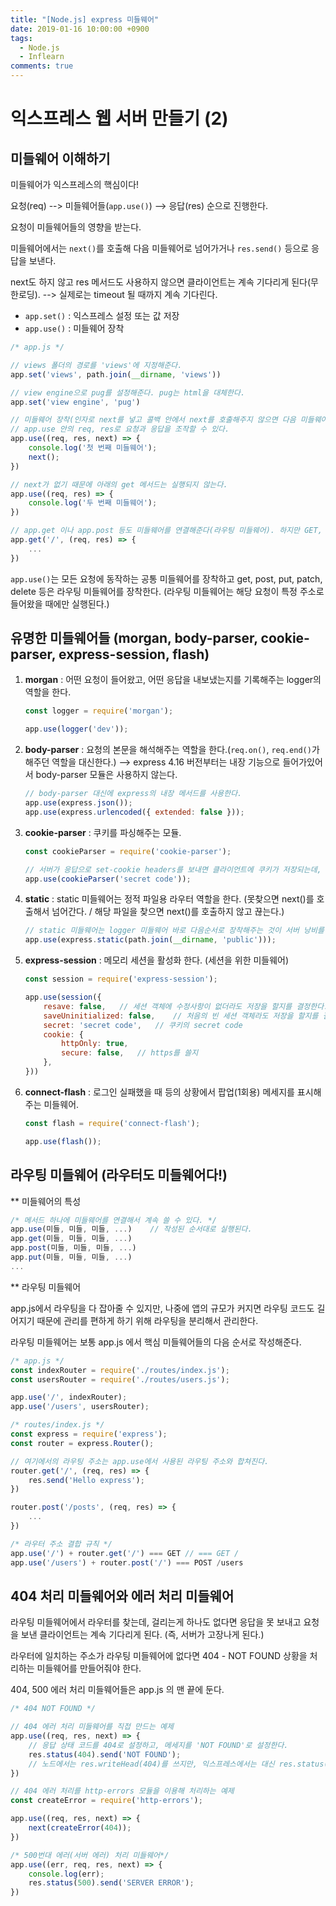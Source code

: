```yaml
---
title: "[Node.js] express 미들웨어"
date: 2019-01-16 10:00:00 +0900
tags:
  - Node.js
  - Inflearn
comments: true
---
```


# 익스프레스 웹 서버 만들기 (2)

## 미들웨어 이해하기

미들웨어가 익스프레스의 핵심이다!

요청(req) --> 미들웨어들(`app.use()`) --> 응답(res) 순으로 진행한다.

요청이 미들웨어들의 영향을 받는다.

미들웨어에서는 `next()`를 호출해 다음 미들웨어로 넘어가거나 `res.send()` 등으로 응답을 보낸다.

 next도 하지 않고  res 메서드도 사용하지 않으면 클라이언트는 계속 기다리게 된다(무한로딩). --> 실제로는 timeout 될 때까지 계속 기다린다.

- `app.set()` : 익스프레스 설정 또는 값 저장
- `app.use()` : 미들웨어 장착

```js
/* app.js */

// views 폴더의 경로를 'views'에 지정해준다.
app.set('views', path.join(__dirname, 'views'))

// view engine으로 pug를 설정해준다. pug는 html을 대체한다.
app.set('view engine', 'pug')

// 미들웨어 장착(인자로 next를 넣고 콜백 안에서 next를 호출해주지 않으면 다음 미들웨어는 실행되지 않는다.)
// app.use 안의 req, res로 요청과 응답을 조작할 수 있다.
app.use((req, res, next) => {
    console.log('첫 번째 미들웨어');
    next();
})

// next가 없기 때문에 아래의 get 메서드는 실행되지 않는다.
app.use((req, res) => {
    console.log('두 번째 미들웨어');
})

// app.get 이나 app.post 등도 미들웨어를 연결해준다(라우팅 미들웨어). 하지만 GET, POST 요청에만 걸리는 미들웨어를 장착한다. 주소가 붙으면 그 주소와 일치하는 요청만 걸린다.
app.get('/', (req, res) => {
    ...
})
```

`app.use()`는 모든 요청에 동작하는 공통 미들웨어를 장착하고 get, post, put, patch, delete 등은 라우팅 미들웨어를 장착한다. (라우팅 미들웨어는 해당 요청이 특정 주소로 들어왔을 때에만 실행된다.)



## 유명한 미들웨어들 (morgan, body-parser, cookie-parser, express-session, flash)

1. **morgan** : 어떤 요청이 들어왔고, 어떤 응답을 내보냈는지를 기록해주는 logger의 역할을 한다.

   ```js
   const logger = require('morgan');
   
   app.use(logger('dev'));
   ```

2. **body-parser** : 요청의 본문을 해석해주는 역할을 한다.(`req.on()`, `req.end()`가 해주던 역할을 대신한다.) --> express 4.16 버전부터는 내장 기능으로 들어가있어서 body-parser 모듈은 사용하지 않는다.

   ```js
   // body-parser 대신에 express의 내장 메서드를 사용한다.
   app.use(express.json());
   app.use(express.urlencoded({ extended: false }));
   ```

3. **cookie-parser** : 쿠키를 파싱해주는 모듈.

   ```js
   const cookieParser = require('cookie-parser');
   
   // 서버가 응답으로 set-cookie headers를 보내면 클라이언트에 쿠키가 저장되는데, 그 쿠키가 진짜 서버가 저장하라고 한 쿠키인지 아니면 위조된 쿠키인지를 확인하기 위해 secret code가 필요하다.
   app.use(cookieParser('secret code'));
   ```

4. **static** : static 미들웨어는 정적 파일용 라우터 역할을 한다. (못찾으면 next()를 호출해서 넘어간다. / 해당 파일을 찾으면 next()를 호출하지 않고 끊는다.)

   ```js
   // static 미들웨어는 logger 미들웨어 바로 다음순서로 장착해주는 것이 서버 낭비를 막는 데 있어서 도움이 된다.
   app.use(express.static(path.join(__dirname, 'public')));
   ```

5. **express-session** :  메모리 세션을 활성화 한다. (세션을 위한 미들웨어)

   ```js
   const session = require('express-session');
   
   app.use(session({
       resave: false,	// 세션 객체에 수정사항이 없더라도 저장을 할지를 결정한다.
       saveUninitialized: false,	// 처음의 빈 세션 객체라도 저장을 할지를 결정한다.
       secret: 'secret code',	// 쿠키의 secret code
       cookie: {
           httpOnly: true,
           secure: false,	// https를 쓸지
       },
   }))
   ```

6. **connect-flash** : 로그인 실패했을 때 등의 상황에서 팝업(1회용) 메세지를 표시해주는 미들웨어.

   ```js
   const flash = require('connect-flash');
   
   app.use(flash());
   ```




## 라우팅 미들웨어 (라우터도 미들웨어다!)

** 미들웨어의 특성

```js
/* 메서드 하나에 미들웨어를 연결해서 계속 쓸 수 있다. */
app.use(미들, 미들, 미들, ...)	// 작성된 순서대로 실행된다.
app.get(미들, 미들, 미들, ...)
app.post(미들, 미들, 미들, ...)
app.put(미들, 미들, 미들, ...)
...
```

** 라우팅 미들웨어

app.js에서 라우팅을 다 잡아줄 수 있지만, 나중에 앱의 규모가 커지면 라우팅 코드도 길어지기 때문에 관리를 편하게 하기 위해 라우팅을 분리해서 관리한다.

라우팅 미들웨어는 보통 app.js 에서 핵심 미들웨어들의 다음 순서로 작성해준다.

```js
/* app.js */
const indexRouter = require('./routes/index.js');
const usersRouter = require('./routes/users.js');

app.use('/', indexRouter);
app.use('/users', usersRouter);

/* routes/index.js */
const express = require('express');
const router = express.Router();

// 여기에서의 라우팅 주소는 app.use에서 사용된 라우팅 주소와 합쳐진다.
router.get('/', (req, res) => {
    res.send('Hello express');
})

router.post('/posts', (req, res) => {
    ...
})

/* 라우터 주소 결합 규칙 */
app.use('/') + router.get('/') === GET // === GET /
app.use('/users') + router.post('/') === POST /users
```



## 404 처리 미들웨어와 에러 처리 미들웨어

라우팅 미들웨어에서 라우터를 찾는데, 걸리는게 하나도 없다면 응답을 못 보내고 요청을 보낸 클라이언트는 계속 기다리게 된다. (즉, 서버가 고장나게 된다.)

라우터에 일치하는 주소가 라우팅 미들웨어에 없다면 404 - NOT FOUND 상황을 처리하는 미들웨어를 만들어줘야 한다.

404, 500 에러 처리 미들웨어들은 app.js 의 맨 끝에 둔다.

```js
/* 404 NOT FOUND */

// 404 에러 처리 미들웨어를 직접 만드는 예제
app.use((req, res, next) => {
    // 응답 상태 코드를 404로 설정하고, 메세지를 'NOT FOUND'로 설정한다.
    res.status(404).send('NOT FOUND');
    // 노드에서는 res.writeHead(404)를 쓰지만, 익스프레스에서는 대신 res.status(404)를 쓴다.
})

// 404 에러 처리를 http-errors 모듈을 이용해 처리하는 예제
const createError = require('http-errors');

app.use((req, res, next) => {
    next(createError(404));
})
```

```js
/* 500번대 에러(서버 에러) 처리 미들웨어*/
app.use((err, req, res, next) => {
    console.log(err);
    res.status(500).send('SERVER ERROR');
})
```